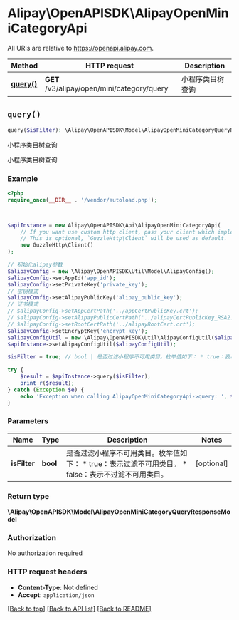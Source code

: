 # Alipay\OpenAPISDK\AlipayOpenMiniCategoryApi

All URIs are relative to https://openapi.alipay.com.

Method | HTTP request | Description
------------- | ------------- | -------------
[**query()**](AlipayOpenMiniCategoryApi.md#query) | **GET** /v3/alipay/open/mini/category/query | 小程序类目树查询


## `query()`

```php
query($isFilter): \Alipay\OpenAPISDK\Model\AlipayOpenMiniCategoryQueryResponseModel
```

小程序类目树查询

小程序类目树查询

### Example

```php
<?php
require_once(__DIR__ . '/vendor/autoload.php');



$apiInstance = new Alipay\OpenAPISDK\Api\AlipayOpenMiniCategoryApi(
    // If you want use custom http client, pass your client which implements `GuzzleHttp\ClientInterface`.
    // This is optional, `GuzzleHttp\Client` will be used as default.
    new GuzzleHttp\Client()
);

// 初始化alipay参数
$alipayConfig = new \Alipay\OpenAPISDK\Util\Model\AlipayConfig();
$alipayConfig->setAppId('app_id');
$alipayConfig->setPrivateKey('private_key');
// 密钥模式
$alipayConfig->setAlipayPublicKey('alipay_public_key');
// 证书模式
// $alipayConfig->setAppCertPath('../appCertPublicKey.crt');
// $alipayConfig->setAlipayPublicCertPath('../alipayCertPublicKey_RSA2.crt');
// $alipayConfig->setRootCertPath('../alipayRootCert.crt');
$alipayConfig->setEncryptKey('encrypt_key');
$alipayConfigUtil = new \Alipay\OpenAPISDK\Util\AlipayConfigUtil($alipayConfig);
$apiInstance->setAlipayConfigUtil($alipayConfigUtil);

$isFilter = true; // bool | 是否过滤小程序不可用类目。枚举值如下： * true：表示过滤不可用类目。 * false：表示不过滤不可用类目。

try {
    $result = $apiInstance->query($isFilter);
    print_r($result);
} catch (Exception $e) {
    echo 'Exception when calling AlipayOpenMiniCategoryApi->query: ', $e->getMessage(), PHP_EOL;
}
```

### Parameters

Name | Type | Description  | Notes
------------- | ------------- | ------------- | -------------
 **isFilter** | **bool**| 是否过滤小程序不可用类目。枚举值如下： * true：表示过滤不可用类目。 * false：表示不过滤不可用类目。 | [optional]

### Return type

**\Alipay\OpenAPISDK\Model\AlipayOpenMiniCategoryQueryResponseModel**

### Authorization

No authorization required

### HTTP request headers

- **Content-Type**: Not defined
- **Accept**: `application/json`

[[Back to top]](#) [[Back to API list]](../../README.md#api-endpoints)
[[Back to README]](../../README.md)

